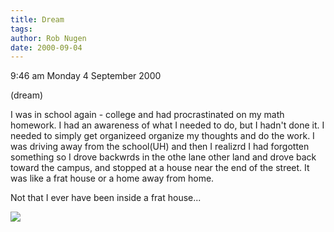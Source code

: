```yaml
---
title: Dream
tags: 
author: Rob Nugen
date: 2000-09-04
---
```


<p class=date>9:46 am Monday 4 September 2000

<p class=note>(dream)

<p class=dream>I was in school again - college and had procrastinated on my
math homework.  I had an awareness of what I needed to do, but I hadn't done
it.  I needed to simply get organizeed organize my thoughts and do the work.
I was driving away from the school(UH) and then I realizrd I had forgotten
something so I drove backwrds in the othe lane other land and drove back
toward the campus, and stopped at a house near the end of the street.  It
was like a frat house or a home away from home.

<p>Not that I ever have been inside a frat house...

<p><img src="/images/rob/wL-ROB.gif">

